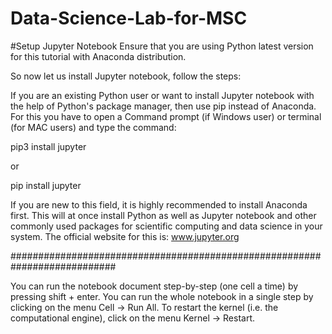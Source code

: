 # Data-Science-Lab-for-MSC
#Setup Jupyter Notebook
Ensure that you are using Python latest version for this tutorial with Anaconda distribution.

So now let us install Jupyter notebook, follow the steps:

If you are an existing Python user or want to install Jupyter notebook with the help of Python's package manager, 
then use pip instead of Anaconda.
For this you have to open a Command prompt (if Windows user) or terminal (for MAC users) and type the command:

pip3 install jupyter

or

pip install jupyter

If you are new to this field, it is highly recommended to install Anaconda first. 
This will at once install Python as well as Jupyter notebook and other commonly used packages for scientific computing and data science in your system. 
The official website for this is: www.jupyter.org

###########################################################################



You can run the notebook document step-by-step (one cell a time) by pressing shift + enter.
You can run the whole notebook in a single step by clicking on the menu Cell -> Run All.
To restart the kernel (i.e. the computational engine), click on the menu Kernel -> Restart.

